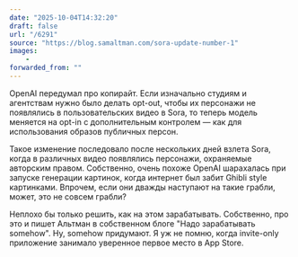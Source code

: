 ```yaml
---
date: "2025-10-04T14:32:20"
draft: false
url: "/6291"
source: "https://blog.samaltman.com/sora-update-number-1"
images:
    -
forwarded_from: ""
---
```


OpenAI передумал про копирайт. Если изначально студиям и агентствам нужно было делать opt-out, чтобы их персонажи не появлялись в пользовательских видео в Sora, то теперь модель меняется на opt-in с дополнительным контролем — как для использования образов публичных персон.

Такое изменение последовало после нескольких дней взлета Sora, когда в различных видео появлялись персонажи, охраняемые авторским правом. Собственно, очень похоже OpenAI шарахалась при запуске генерации картинок, когда интернет был забит Ghibli style картинками. Впрочем, если они дважды наступают на такие грабли, может, это не совсем грабли?

Неплохо бы только решить, как на этом зарабатывать. Собственно, про это и пишет Альтман в собственном блоге "Надо зарабатывать somehow". Ну, somehow придумают. Я уж не помню, когда invite-only приложение занимало уверенное первое место в App Store.
